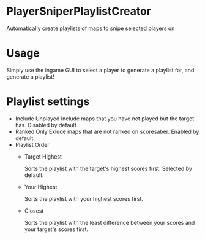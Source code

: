 # PlayerSniperPlaylistCreator
Automatically create playlists of maps to snipe selected players on

# Usage
Simply use the ingame GUI to select a player to generate a playlist for, and generate a playlist!

# Playlist settings
- Include Unplayed
  Include maps that you have not played but the target has. Disabled by default.
- Ranked Only
  Exlude maps that are not ranked on scoresaber. Enabled by default.
- Playlist Order
    - Target Highest
      
      Sorts the playlist with the target's highest scores first. Selected by default.
      
    - Your Highest
      
      Sorts the playlist with your highest scores first.
      
    - Closest
      
      Sorts the playlist with the least difference between your scores and your target's scores first.
